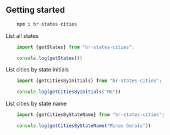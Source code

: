 ## Getting started

``` javascript
    npm i br-states-cities
```

List all states

``` javascript
    import {getStates} from "br-states-cities";

    console.log(getStates())
```

List cities by state initials

``` javascript
    import {getCitiesByInitials} from "br-states-cities";

    console.log(getCitiesByInitials("MG"))
```

List cities by state name

``` javascript
    import {getCitiesByStateName} from "br-states-cities";

    console.log(getCitiesByStateName("Minas Gerais"))
```
